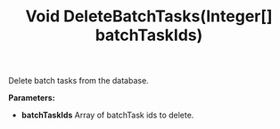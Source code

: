 ﻿---
uid: crmscript_ref_NSBatchAgent_DeleteBatchTasks
title: Void DeleteBatchTasks(Integer[] batchTaskIds)
intellisense: NSBatchAgent.DeleteBatchTasks
keywords: NSBatchAgent, DeleteBatchTasks
so.topic: reference
---

Delete batch tasks from the database.

**Parameters:**
 - **batchTaskIds** Array of batchTask ids to delete.

